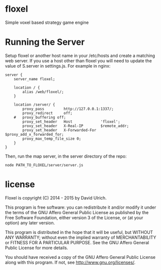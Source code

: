 # floxel #

Simple voxel based strategy game engine


# Running the Server #

Setup floxel or another host name in your /etc/hosts and create a matching
web server. If you use a host other than floxel you will need to update the 
value of S.server in settings.js. For example in nginx:

```
server {
	server_name floxel;
	
	location / {
		alias /web/floxel/;
	}
	
	location /server/ {
		proxy_pass         http://127.0.0.1:1337/;
		proxy_redirect     off;
	#	proxy_buffering off;
		proxy_set_header   Host             'floxel';
		proxy_set_header   X-Real-IP        $remote_addr;
		proxy_set_header   X-Forwarded-For  $proxy_add_x_forwarded_for;
		proxy_max_temp_file_size 0;
	}
}
```

Then, run the map server, in the server directory of the repo: 

```
node PATH_TO_FLOXEL/server/server.js
```

# license #

Floxel is copyright (C) 2014 - 2015  by David Ulrich.

This program is free software: you can redistribute it and/or modify
it under the terms of the GNU Affero General Public License as published
by the Free Software Foundation, either version 3 of the License, or
(at your option) any later version.

This program is distributed in the hope that it will be useful,
but WITHOUT ANY WARRANTY; without even the implied warranty of
MERCHANTABILITY or FITNESS FOR A PARTICULAR PURPOSE.  See the
GNU Affero General Public License for more details.

You should have received a copy of the GNU Affero General Public License
along with this program.  If not, see <http://www.gnu.org/licenses/>.
